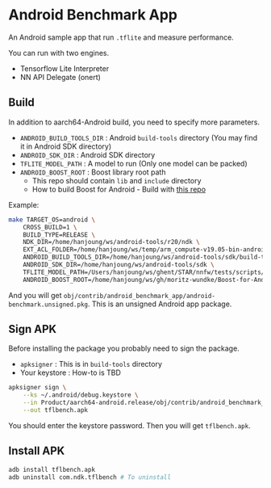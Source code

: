 # Android Benchmark App

An Android sample app that run `.tflite` and measure performance.

You can run with two engines.

- Tensorflow Lite Interpreter
- NN API Delegate (onert)

## Build

In addition to aarch64-Android build, you need to specify more parameters.

- `ANDROID_BUILD_TOOLS_DIR` : Android `build-tools` directory (You may find it in Android SDK directory)
- `ANDROID_SDK_DIR` : Android SDK directory
- `TFLITE_MODEL_PATH` : A model to run (Only one model can be packed)
- `ANDROID_BOOST_ROOT` : Boost library root path
    - This repo should contain `lib` and `include` directory
    - How to build Boost for Android - Build with [this repo](https://github.com/moritz-wundke/Boost-for-Android)

Example:

```bash
make TARGET_OS=android \
    CROSS_BUILD=1 \
    BUILD_TYPE=RELEASE \
    NDK_DIR=/home/hanjoung/ws/android-tools/r20/ndk \
    EXT_ACL_FOLDER=/home/hanjoung/ws/temp/arm_compute-v19.05-bin-android/lib/android-arm64-v8a-neon-cl \
    ANDROID_BUILD_TOOLS_DIR=/home/hanjoung/ws/android-tools/sdk/build-tools/27.0.3/ \
    ANDROID_SDK_DIR=/home/hanjoung/ws/android-tools/sdk \
    TFLITE_MODEL_PATH=/Users/hanjoung/ws/ghent/STAR/nnfw/tests/scripts/models/cache/MODELS/mobilenet/mobilenet_v1_0.25_128.tflite \
    ANDROID_BOOST_ROOT=/home/hanjoung/ws/gh/moritz-wundke/Boost-for-Android/build/out/arm64-v8a
```

And you will get `obj/contrib/android_benchmark_app/android-benchmark.unsigned.pkg`. This is an unsigned Android app package.

## Sign APK

Before installing the package you probably need to sign the package.

- `apksigner` : This is in `build-tools` directory
- Your keystore : How-to is TBD

```bash
apksigner sign \
    --ks ~/.android/debug.keystore \
    --in Product/aarch64-android.release/obj/contrib/android_benchmark_app/android-benchmark.unsigned.pkg \
    --out tflbench.apk
```

You should enter the keystore password. Then you will get `tflbench.apk`.

## Install APK

```bash
adb install tflbench.apk
adb uninstall com.ndk.tflbench # To uninstall
```
